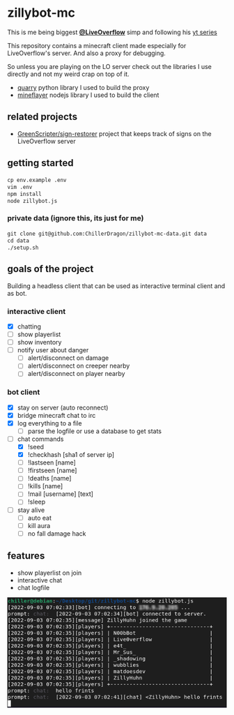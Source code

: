 # zillybot-mc

This is me being biggest **[@LiveOverflow](https://github.com/LiveOverflow)** simp and following his [yt series](https://www.youtube.com/watch?v=Ekcseve-mOg&list=PLhixgUqwRTjwvBI-hmbZ2rpkAl4lutnJG)

This repository contains a minecraft client made especially for LiveOverflow's server.
And also a proxy for debugging.

So unless you are playing on the LO server check out the libraries I use directly and not my weird crap on top of it.

 - [quarry](https://github.com/barneygale/quarry) python library I used to build the proxy
 - [mineflayer](https://github.com/PrismarineJS/mineflayer) nodejs library I used to build the client

## related projects

- [GreenScripter/sign-restorer](https://github.com/GreenScripter/sign-restorer) project that keeps track of signs on the LiveOverflow server

## getting started

    cp env.example .env
    vim .env
    npm install
    node zillybot.js

### private data (ignore this, its just for me)

    git clone git@github.com:ChillerDragon/zillybot-mc-data.git data
    cd data
    ./setup.sh

## goals of the project

Building a headless client that can be used as interactive terminal client and as bot.

### interactive client

- [x] chatting
- [ ] show playerlist
- [ ] show inventory
- [ ] notify user about danger
    + [ ] alert/disconnect on damage
    + [ ] alert/disconnect on creeper nearby
    + [ ] alert/disconnect on player nearby

### bot client

- [x] stay on server (auto reconnect)
- [x] bridge minecraft chat to irc
- [x] log everything to a file
    + [ ] parse the logfile or use a database to get stats
- [ ] chat commands
    + [x] !seed
    + [x] !checkhash [sha1 of server ip]
    + [ ] !lastseen [name]
    + [ ] !firstseen [name]
    + [ ] !deaths [name]
    + [ ] !kills [name]
    + [ ] !mail [username] [text]
    + [ ] !sleep
- [ ] stay alive
    + [ ] auto eat
    + [ ] kill aura
    + [ ] no fall damage hack

## features

- show playerlist on join
- interactive chat
- chat logfile

![chat](img/chat.png)
